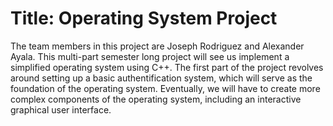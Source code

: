# Title: Operating System Project
The team members in this project are Joseph Rodriguez and Alexander Ayala. This multi-part semester long project
will see us implement a simplified operating system using C++. The first part of the project revolves around
setting up a basic authentification system, which will serve as the foundation of the operating system. Eventually, we will
have to create more complex components of the operating system, including an interactive graphical user interface.


